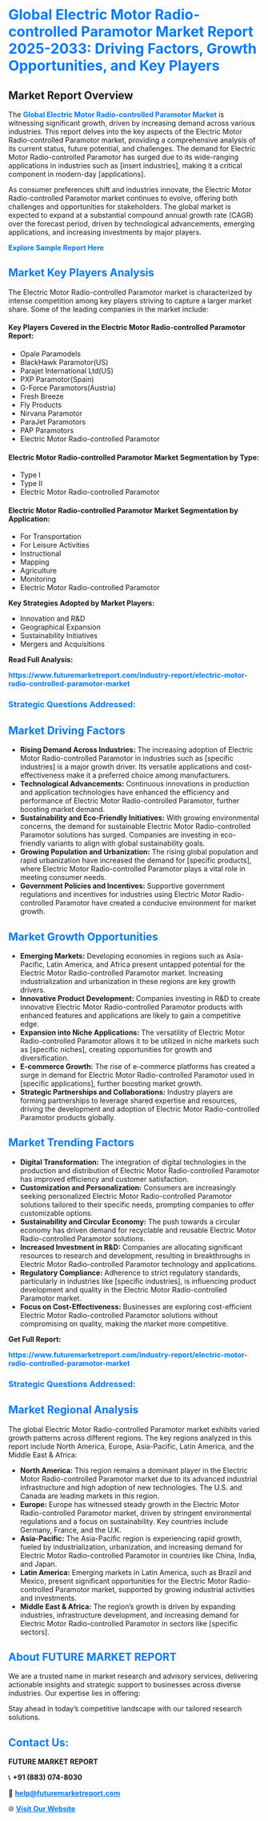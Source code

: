 <h1 style="color: #007BFF;">Global Electric Motor Radio-controlled Paramotor Market Report 2025-2033: Driving Factors, Growth Opportunities, and Key Players</h1>

<section id="overview">
<h2>Market Report Overview</h2>
<p>The <a href="https://www.futuremarketreport.com/industry-report/electric-motor-radio-controlled-paramotor-market" style="color: #007BFF; text-decoration: none;"><strong>Global Electric Motor Radio-controlled Paramotor Market</strong></a> is witnessing significant growth, driven by increasing demand across various industries. This report delves into the key aspects of the Electric Motor Radio-controlled Paramotor market, providing a comprehensive analysis of its current status, future potential, and challenges. The demand for Electric Motor Radio-controlled Paramotor has surged due to its wide-ranging applications in industries such as [insert industries], making it a critical component in modern-day [applications].</p>
<p>As consumer preferences shift and industries innovate, the Electric Motor Radio-controlled Paramotor market continues to evolve, offering both challenges and opportunities for stakeholders. The global market is expected to expand at a substantial compound annual growth rate (CAGR) over the forecast period, driven by technological advancements, emerging applications, and increasing investments by major players.</p>
</section>

<section id="overview">
<p><a href="https://www.futuremarketreport.com/request-sample/reportId=106614" style="color: #007BFF; text-decoration: none;"><strong>Explore Sample Report Here</strong></a></p>
</section>

<section id="key-players">
<h2 style="color: #007BFF;">Market Key Players Analysis</h2>
<p>The Electric Motor Radio-controlled Paramotor market is characterized by intense competition among key players striving to capture a larger market share. Some of the leading companies in the market include:</p>
<h4>Key Players Covered in the Electric Motor Radio-controlled Paramotor Report:</h4>
<ul><li>Opale Paramodels</li><li>BlackHawk Paramotor(US)</li><li>Parajet International Ltd(US)</li><li>PXP Paramotor(Spain)</li><li>G-Force Paramotors(Austria)</li><li>Fresh Breeze</li><li>Fly Products</li><li>Nirvana Paramotor</li><li>ParaJet Paramotors</li><li>PAP Paramotors</li><li>Electric Motor Radio-controlled Paramotor</li></ul>
<h4>Electric Motor Radio-controlled Paramotor Market Segmentation by Type:</h4>
<ul><li>Type I</li><li>Type II</li><li>Electric Motor Radio-controlled Paramotor</li></ul>

<h4>Electric Motor Radio-controlled Paramotor Market Segmentation by Application:</h4>
<ul><li>For Transportation</li><li>For Leisure Activities</li><li>Instructional</li><li>Mapping</li><li>Agriculture</li><li>Monitoring</li><li>Electric Motor Radio-controlled Paramotor</li></ul>
<p><strong>Key Strategies Adopted by Market Players:</strong></p>
<ul>
<li>Innovation and R&D</li>
<li>Geographical Expansion</li>
<li>Sustainability Initiatives</li>
<li>Mergers and Acquisitions</li>
</ul>
</section>

<section>
<p><strong>Read Full Analysis: </strong></p><a href="https://www.futuremarketreport.com/industry-report/electric-motor-radio-controlled-paramotor-market" style="color: #007BFF; text-decoration: none;"><strong>https://www.futuremarketreport.com/industry-report/electric-motor-radio-controlled-paramotor-market</strong></a>
<h3 style="color: #007BFF;">Strategic Questions Addressed:</h3>
</section>

<section id="driving-factors">
<h2 style="color: #007BFF;">Market Driving Factors</h2>
<ul>
<li><strong>Rising Demand Across Industries:</strong> The increasing adoption of Electric Motor Radio-controlled Paramotor in industries such as [specific industries] is a major growth driver. Its versatile applications and cost-effectiveness make it a preferred choice among manufacturers.</li>
<li><strong>Technological Advancements:</strong> Continuous innovations in production and application technologies have enhanced the efficiency and performance of Electric Motor Radio-controlled Paramotor, further boosting market demand.</li>
<li><strong>Sustainability and Eco-Friendly Initiatives:</strong> With growing environmental concerns, the demand for sustainable Electric Motor Radio-controlled Paramotor solutions has surged. Companies are investing in eco-friendly variants to align with global sustainability goals.</li>
<li><strong>Growing Population and Urbanization:</strong> The rising global population and rapid urbanization have increased the demand for [specific products], where Electric Motor Radio-controlled Paramotor plays a vital role in meeting consumer needs.</li>
<li><strong>Government Policies and Incentives:</strong> Supportive government regulations and incentives for industries using Electric Motor Radio-controlled Paramotor have created a conducive environment for market growth.</li>
</ul>
</section>

<section id="growth-opportunities">
<h2 style="color: #007BFF;">Market Growth Opportunities</h2>
<ul>
<li><strong>Emerging Markets:</strong> Developing economies in regions such as Asia-Pacific, Latin America, and Africa present untapped potential for the Electric Motor Radio-controlled Paramotor market. Increasing industrialization and urbanization in these regions are key growth drivers.</li>
<li><strong>Innovative Product Development:</strong> Companies investing in R&D to create innovative Electric Motor Radio-controlled Paramotor products with enhanced features and applications are likely to gain a competitive edge.</li>
<li><strong>Expansion into Niche Applications:</strong> The versatility of Electric Motor Radio-controlled Paramotor allows it to be utilized in niche markets such as [specific niches], creating opportunities for growth and diversification.</li>
<li><strong>E-commerce Growth:</strong> The rise of e-commerce platforms has created a surge in demand for Electric Motor Radio-controlled Paramotor used in [specific applications], further boosting market growth.</li>
<li><strong>Strategic Partnerships and Collaborations:</strong> Industry players are forming partnerships to leverage shared expertise and resources, driving the development and adoption of Electric Motor Radio-controlled Paramotor products globally.</li>
</ul>
</section>

<section id="trending-factors">
<h2 style="color: #007BFF;">Market Trending Factors</h2>
<ul>
<li><strong>Digital Transformation:</strong> The integration of digital technologies in the production and distribution of Electric Motor Radio-controlled Paramotor has improved efficiency and customer satisfaction.</li>
<li><strong>Customization and Personalization:</strong> Consumers are increasingly seeking personalized Electric Motor Radio-controlled Paramotor solutions tailored to their specific needs, prompting companies to offer customizable options.</li>
<li><strong>Sustainability and Circular Economy:</strong> The push towards a circular economy has driven demand for recyclable and reusable Electric Motor Radio-controlled Paramotor solutions.</li>
<li><strong>Increased Investment in R&D:</strong> Companies are allocating significant resources to research and development, resulting in breakthroughs in Electric Motor Radio-controlled Paramotor technology and applications.</li>
<li><strong>Regulatory Compliance:</strong> Adherence to strict regulatory standards, particularly in industries like [specific industries], is influencing product development and quality in the Electric Motor Radio-controlled Paramotor market.</li>
<li><strong>Focus on Cost-Effectiveness:</strong> Businesses are exploring cost-efficient Electric Motor Radio-controlled Paramotor solutions without compromising on quality, making the market more competitive.</li>
</ul>
</section>

<section>
<p><strong>Get Full Report: </strong></p><a href="https://www.futuremarketreport.com/industry-report/electric-motor-radio-controlled-paramotor-market" style="color: #007BFF; text-decoration: none;"><strong>https://www.futuremarketreport.com/industry-report/electric-motor-radio-controlled-paramotor-market</strong></a>
<h3 style="color: #007BFF;">Strategic Questions Addressed:</h3>
</section>


<section id="regional-analysis">
<h2 style="color: #007BFF;">Market Regional Analysis</h2>
<p>The global Electric Motor Radio-controlled Paramotor market exhibits varied growth patterns across different regions. The key regions analyzed in this report include North America, Europe, Asia-Pacific, Latin America, and the Middle East & Africa:</p>
<ul>
<li><strong>North America:</strong> This region remains a dominant player in the Electric Motor Radio-controlled Paramotor market due to its advanced industrial infrastructure and high adoption of new technologies. The U.S. and Canada are leading markets in this region.</li>
<li><strong>Europe:</strong> Europe has witnessed steady growth in the Electric Motor Radio-controlled Paramotor market, driven by stringent environmental regulations and a focus on sustainability. Key countries include Germany, France, and the U.K.</li>
<li><strong>Asia-Pacific:</strong> The Asia-Pacific region is experiencing rapid growth, fueled by industrialization, urbanization, and increasing demand for Electric Motor Radio-controlled Paramotor in countries like China, India, and Japan.</li>
<li><strong>Latin America:</strong> Emerging markets in Latin America, such as Brazil and Mexico, present significant opportunities for the Electric Motor Radio-controlled Paramotor market, supported by growing industrial activities and investments.</li>
<li><strong>Middle East & Africa:</strong> The region’s growth is driven by expanding industries, infrastructure development, and increasing demand for Electric Motor Radio-controlled Paramotor in sectors like [specific sectors].</li>
</ul>
</section>

<footer>
<h2 style="color: #007BFF;">About FUTURE MARKET REPORT</h2>
<p>We are a trusted name in market research and advisory services, delivering actionable insights and strategic support to businesses across diverse industries. Our expertise lies in offering:</p>

<p>Stay ahead in today’s competitive landscape with our tailored research solutions.</p>

<h2 style="color: #007BFF;">Contact Us:</h2>
<p><strong>FUTURE MARKET REPORT</strong></p>
<p>📞 <strong>+91 (883) 074-8030</strong></p>
<p>📧 <strong><a href="mailto:help@futuremarketreport.com" style="color: #007BFF;">help@futuremarketreport.com</a></strong></p>
<p>🌐 <strong><a href="https://www.futuremarketreport.com/" style="color: #007BFF;">Visit Our Website</a></strong></p>
</footer>